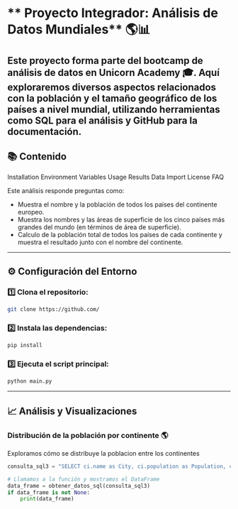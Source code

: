 #  ** Proyecto Integrador: Análisis de Datos Mundiales** 🌎📊

Este proyecto forma parte del bootcamp de análisis de datos en Unicorn Academy 🎓. Aquí exploraremos diversos aspectos relacionados con la población y el tamaño geográfico de los países a nivel mundial, utilizando herramientas como SQL para el análisis y GitHub para la documentación.
---


## 📚 **Contenido**

Installation
Environment Variables
Usage
Results
Data Import
License
FAQ



Este análisis responde preguntas como:

-   Muestra el nombre y la población de todos los países del continente europeo.
-   Muestra los nombres y las áreas de superficie de los cinco países más grandes del mundo (en términos de área de superficie).
-   Calculo de la población total de todos los países de cada continente y muestra el resultado junto con el nombre del continente.

---

## ⚙️ **Configuración del Entorno**

### 1️⃣ Clona el repositorio:

```bash
git clone https://github.com/
```

### 2️⃣ Instala las dependencias:

```bash
pip install 
```

### 3️⃣ Ejecuta el script principal:

```bash
python main.py
```

---

## 📈 **Análisis y Visualizaciones**

### Distribución de la población por continente 🌎

Exploramos cómo se distribuye la poblacion entre los continentes

```python
consulta_sql3 = "SELECT ci.name as City, ci.population as Population, co.name as Country FROM city as ci LEFT JOIN country as co ON ci.countrycode = co.code WHERE co.continent = 'Europe' ORDER BY ci.POPULATION desc;"  # Cambia esto a tu consulta deseada

# Llamamos a la función y mostramos el DataFrame
data_frame = obtener_datos_sql(consulta_sql3)
if data_frame is not None:
    print(data_frame)





